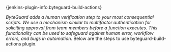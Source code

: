 {jenkins-plugin-info:byteguard-build-actions}

*ByteGuard adds a human verification step to your most consequential
scripts. We use a mechanism similar to multifactor authentication for
soliciting approval from team members before a function executes. This
functionality can be used to safeguard against human error, workflow
errors, and bugs in automation.* Below are the steps to use
byteguard-build-actions plugin.
